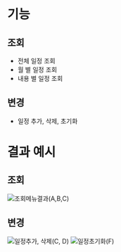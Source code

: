 # 기능
## 조회
- 전체 일정 조회
- 월 별 일정 조회
- 내용 별 일정 조회
## 변경
- 일정 추가, 삭제, 초기화

# 결과 예시
## 조회
![조회메뉴결과(A,B,C)](https://github.com/ysndy/calendar/assets/49807140/063655ee-72e1-4733-9e00-4382fd989bc4)
## 변경
![일정추가, 삭제(C, D)](https://github.com/ysndy/calendar/assets/49807140/e998904b-7bd0-4cc8-965b-e38833dd4f68)
![일정초기화(F)](https://github.com/ysndy/calendar/assets/49807140/123a557b-bd65-4ab5-8ffb-3c1e44c21c85)
